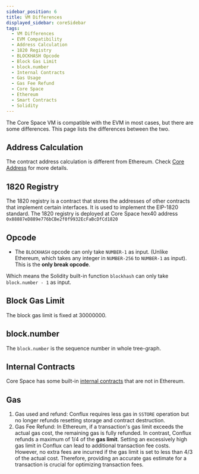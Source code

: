 ```yaml
---
sidebar_position: 6
title: VM Differences
displayed_sidebar: coreSidebar
tags:
  - VM Differences
  - EVM Compatibility
  - Address Calculation
  - 1820 Registry
  - BLOCKHASH Opcode
  - Block Gas Limit
  - block.number
  - Internal Contracts
  - Gas Usage
  - Gas Fee Refund
  - Core Space
  - Ethereum
  - Smart Contracts
  - Solidity
---
```


The Core Space VM is compatible with the EVM in most cases, but there are some differences. This page lists the differences between the two.

## Address Calculation

The contract address calculation is different from Ethereum. Check [Core Address](addresses#contract-address-computation) for more details.

## 1820 Registry

The 1820 registry is a contract that stores the addresses of other contracts that implement certain interfaces. It is used to implement the EIP-1820 standard. The 1820 registry is deployed at Core Space hex40 address `0x88887eD889e776bCBe2f0f9932EcFaBcDfCd1820`

## Opcode

- The `BLOCKHASH` opcode can only take `NUMBER-1` as input. (Unlike Ethereum, which takes any integer in `NUMBER-256` to `NUMBER-1` as input). This is the **only break opcode**.

Which means the Solidity built-in function `blockhash` can only take `block.number - 1` as input.

## Block Gas Limit

The block gas limit is fixed at 30000000.

## block.number

The `block.number` is the sequence number in whole tree-graph.

## Internal Contracts

Core Space has some built-in [internal contracts](./internal-contracts/) that are not in Ethereum.

## Gas

1. Gas used and refund: Conflux requires less gas in `SSTORE` operation but no longer refunds resetting storage and contract destruction.
2. Gas Fee Refund: In Ethereum, if a transaction's gas limit exceeds the actual gas cost, the remaining gas is fully refunded. In contrast, Conflux refunds a maximum of 1/4 of the **gas limit**. Setting an excessively high gas limit in Conflux can lead to additional transaction fee costs. However, no extra fees are incurred if the gas limit is set to less than 4/3 of the actual cost. Therefore, providing an accurate gas estimate for a transaction is crucial for optimizing transaction fees.
